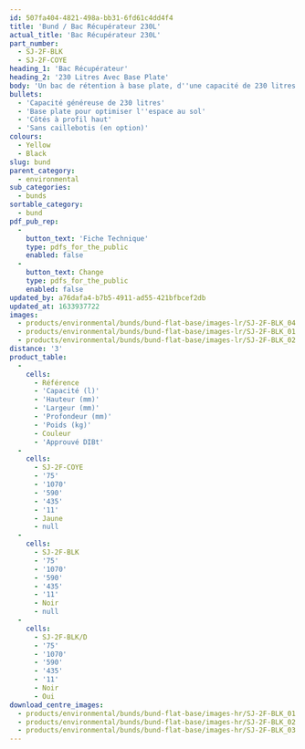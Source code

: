```yaml
---
id: 507fa404-4821-498a-bb31-6fd61c4dd4f4
title: 'Bund / Bac Récupérateur 230L'
actual_title: 'Bac Récupérateur 230L'
part_number:
  - SJ-2F-BLK
  - SJ-2F-COYE
heading_1: 'Bac Récupérateur'
heading_2: '230 Litres Avec Base Plate'
body: 'Un bac de rétention à base plate, d''une capacité de 230 litres et des côtés à profil haut.'
bullets:
  - 'Capacité généreuse de 230 litres'
  - 'Base plate pour optimiser l''espace au sol'
  - 'Côtés à profil haut'
  - 'Sans caillebotis (en option)'
colours:
  - Yellow
  - Black
slug: bund
parent_category:
  - environmental
sub_categories:
  - bunds
sortable_category:
  - bund
pdf_pub_rep:
  -
    button_text: 'Fiche Technique'
    type: pdfs_for_the_public
    enabled: false
  -
    button_text: Change
    type: pdfs_for_the_public
    enabled: false
updated_by: a76dafa4-b7b5-4911-ad55-421bfbcef2db
updated_at: 1633937722
images:
  - products/environmental/bunds/bund-flat-base/images-lr/SJ-2F-BLK_04.jpg
  - products/environmental/bunds/bund-flat-base/images-lr/SJ-2F-BLK_01.jpg
  - products/environmental/bunds/bund-flat-base/images-lr/SJ-2F-BLK_02.jpg
distance: '3'
product_table:
  -
    cells:
      - Référence
      - 'Capacité (l)'
      - 'Hauteur (mm)'
      - 'Largeur (mm)'
      - 'Profondeur (mm)'
      - 'Poids (kg)'
      - Couleur
      - 'Approuvé DIBt'
  -
    cells:
      - SJ-2F-COYE
      - '75'
      - '1070'
      - '590'
      - '435'
      - '11'
      - Jaune
      - null
  -
    cells:
      - SJ-2F-BLK
      - '75'
      - '1070'
      - '590'
      - '435'
      - '11'
      - Noir
      - null
  -
    cells:
      - SJ-2F-BLK/D
      - '75'
      - '1070'
      - '590'
      - '435'
      - '11'
      - Noir
      - Oui
download_centre_images:
  - products/environmental/bunds/bund-flat-base/images-hr/SJ-2F-BLK_01.jpg
  - products/environmental/bunds/bund-flat-base/images-hr/SJ-2F-BLK_02.jpg
  - products/environmental/bunds/bund-flat-base/images-hr/SJ-2F-BLK_03.jpg
---
```

